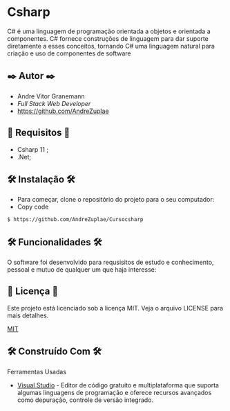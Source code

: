 ﻿# Csharp 
C# é uma linguagem de programação orientada a objetos e orientada a componentes. C# fornece construções de linguagem para dar suporte diretamente a esses conceitos, tornando C# uma linguagem natural para criação e uso de componentes de software

## ✒️ Autor ✒️

- Andre Vitor Granemann  
- *Full Stack Web Developer*
- https://github.com/AndreZuplae



## 📄 Requisitos 📄

- Csharp 11 ;
- .Net;


## 🛠️ Instalação 🛠️

- Para começar, clone o repositório do projeto para o seu computador:
- Copy code
```bash
$ https://github.com/AndreZuplae/Cursocsharp
```

## 🛠️ Funcionalidades 🛠️

O software foi desenvolvido para requsisitos de estudo e conhecimento, pessoal e mutuo de qualquer um que haja interesse:


## 📄 Licença 📄

Este projeto está licenciado sob a licença MIT. Veja o arquivo LICENSE para mais detalhes.

[MIT](https://choosealicense.com/licenses/mit/)


## 🛠️ Construído Com 🛠️

Ferramentas Usadas

* [Visual Studio](https://visualstudio.microsoft.com/pt-br/downloads/) - Editor de código gratuito e multiplataforma que suporta algumas linguagens de programação e oferece recursos avançados como depuração, controle de versão integrado.


